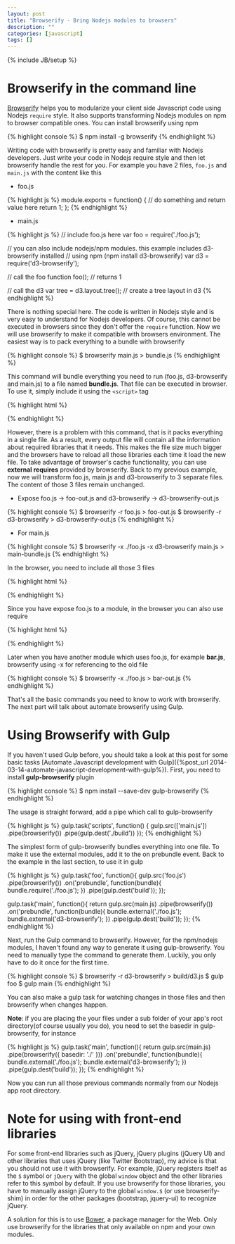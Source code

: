 ```yaml
---
layout: post
title: "Browserify - Bring Nodejs modules to browsers"
description: ""
categories: [javascript]
tags: []
---
```

{% include JB/setup %}

# Browserify in the command line

[Browserify](http://browserify.org/) helps you to modularize your client side
Javascript code using Nodejs `require` style. It also supports transforming
Nodejs modules on npm to browser compatible ones. You can install browserify
using npm

{% highlight console %}
$ npm install -g browserify
{% endhighlight %}

Writing code with browserify is pretty easy and familiar with Nodejs developers.
Just write your code in Nodejs require style and then let browserify handle the
rest for you. For example you have 2 files, `foo.js` and `main.js` with the
content like this

- foo.js

{% highlight js %}
module.exports = function() {
    // do something and return value here
    return 1;
};
{% endhighlight %}

- main.js

{% highlight js %}
// include foo.js here
var foo = require('./foo.js');

// you can also include nodejs/npm modules. this example includes d3-browserify installed
// using npm (npm install d3-browserify)
var d3 = require('d3-browserify');

// call the foo function
foo();  // returns 1

// call the d3
var tree = d3.layout.tree(); // create a tree layout in d3
{% endhighlight %}

<!-- more -->

There is nothing special here. The code is written in Nodejs style and is very
easy to understand for Nodejs developers. Of course, this cannot be executed in
browsers since they don't offer the `require` function. Now we will use
browserify to make it compatible with browsers environment. The easiest way is
to pack everything to a bundle with browserify

{% highlight console %}
$ browserify main.js > bundle.js
{% endhighlight %}

This command will bundle everything you need to run (foo.js, d3-browserify and main.js) to a
file named **bundle.js**. That file can be executed in browser. To use it,
simply include it using the `<script>` tag

{% highlight html %}
<script src="bundle.js"></script>
{% endhighlight %}

However, there is a problem with this command, that is it packs everything in a
single file. As a result, every output file will contain all the information
about required libraries that it needs. This makes the file size much bigger and
the browsers have to reload all those libraries each time it load the new file.
To take advantage of browser's cache functionality, you can use
**external requires** provided by browserify. Back to my previous example, now
we will transform foo.js, main.js and d3-browserify to 3 separate files. The
content of those 3 files remain unchanged.

- Expose foo.js -> foo-out.js and d3-browserify -> d3-browserify-out.js

{% highlight console %}
$ browserify -r foo.js > foo-out.js
$ browserify -r d3-browserify > d3-browserify-out.js
{% endhighlight %}

- For main.js

{% highlight console %}
$ browserify -x ./foo.js -x d3-browserify main.js > main-bundle.js
{% endhighlight %}

In the browser, you need to include all those 3 files

{% highlight html %}
<script src="foo-out.js"></script>
<script src="d3-browserify-out.js"></script>
<script src="main-bundle.js"></script>
{% endhighlight %}

Since you have expose foo.js to a module, in the browser you can also use
require

{% highlight html %}
<script language="javascript">
    var foo = require('./foo.js');
</script>
{% endhighlight %}

Later when you have another module which uses foo.js, for example **bar.js**,
browserify using -x for referencing to the old file

{% highlight console %}
$ browserify -x ./foo.js > bar-out.js
{% endhighlight %}

That's all the basic commands you need to know to work with browserify. The next
part will talk about automate browserify using Gulp.

# Using Browserify with Gulp

If you haven't used Gulp before, you should take a look at this post for some
basic tasks
[Automate Javascript development with Gulp]({%post_url 2014-03-14-automate-javascript-development-with-gulp%}).
First, you need to install **gulp-browserify** plugin

{% highlight console %}
$ npm install --save-dev gulp-browserify
{% endhighlight %}

The usage is straight forward, add a pipe which call to gulp-browserify

{% highlight js %}
gulp.task('scripts', function() {
  gulp.src(['main.js'])
    .pipe(browserify())
    .pipe(gulp.dest('./build'))
});
{% endhighlight %}

The simplest form of gulp-browserify bundles everything into one file. To make it
use the external modules, add it to the on prebundle event. Back to the example
in the last section, to use it in gulp

{% highlight js %}
gulp.task('foo', function(){
  gulp.src('foo.js')
    .pipe(browserify())
    .on('prebundle', function(bundle){
      bundle.require('./foo.js');
    })
    .pipe(gulp.dest('build'));
});

gulp.task('main', function(){
  return gulp.src(main.js)
    .pipe(browserify())
    .on('prebundle', function(bundle){
      bundle.external('./foo.js');
      bundle.external('d3-browserify');
    })
    .pipe(gulp.dest('build'));
});
{% endhighlight %}

Next, run the Gulp command to browserify. However, for the npm/nodejs modules, I
haven't found any way to generate it using gulp-browserify. You need to manually
type the command to generate them. Luckily, you only have to do it once for the
first time.

{% highlight console %}
$ browserify -r d3-browserify > build/d3.js
$ gulp foo
$ gulp main
{% endhighlight %}

You can also make a gulp task for watching changes in those files and then
browserify when changes happen.

**Note**: if you are placing the your files under a sub folder of your app's
root directory(of course usually you do), you need to set the basedir in
gulp-browserify, for instance

{% highlight js %}
gulp.task('main', function(){
  return gulp.src(main.js)
    .pipe(browserify({
      basedir: './'
    }))
    .on('prebundle', function(bundle){
      bundle.external('./foo.js');
      bundle.external('d3-browserify');
    })
    .pipe(gulp.dest('build'));
});
{% endhighlight %}

Now you can run all those previous commands normally from our Nodejs app root
directory.

# Note for using with front-end libraries

For some front-end libraries such as jQuery, jQuery plugins (jQuery UI) and other
libraries that uses jQuery (like Twitter Bootstrap), my advice is that you
should not use it with browserify. For example, jQuery registers itself as the
`$` symbol or `jQuery` with the global `window` object and the other libraries
refer to this symbol by default. If you use browserify for those libraries, you
have to manually assign jQuery to the global `window.$` (or use browserify-shim)
in order for the other packages (bootstrap, jquery-ui) to recognize jQuery.

A solution for this is to use [Bower](http://bower.io/), a package manager for
the Web. Only use browserify for the libraries that only available on npm and
your own modules.
